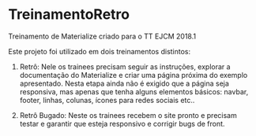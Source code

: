 # TreinamentoRetro
Treinamento de Materialize criado para o TT EJCM 2018.1

Este projeto foi utilizado em dois treinamentos distintos:

1. Retrô:
  Nele os trainees precisam seguir as instruções, explorar a documentação do Materialize e criar uma página próxima do exemplo apresentado. Nesta etapa ainda não é exigido que a página seja responsiva, mas apenas que tenha alguns elementos básicos: navbar, footer, linhas, colunas, ícones para redes sociais etc..

2. Retrô Bugado:
  Neste os trainees recebem o site pronto e precisam testar e garantir que esteja responsivo e corrigir bugs de front.
